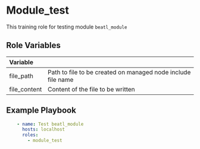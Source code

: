 Module_test
=========

This training role for testing module `beatl_module`

Role Variables
--------------
| Variable  |      |
|:-----|:----|
| file_path | Path to file to be created on managed node include file name |
| file_content  | Content of the file to be written |

Example Playbook
----------------

```yml
    - name: Test beatl_module
      hosts: localhost
      roles:
        - module_test
```


